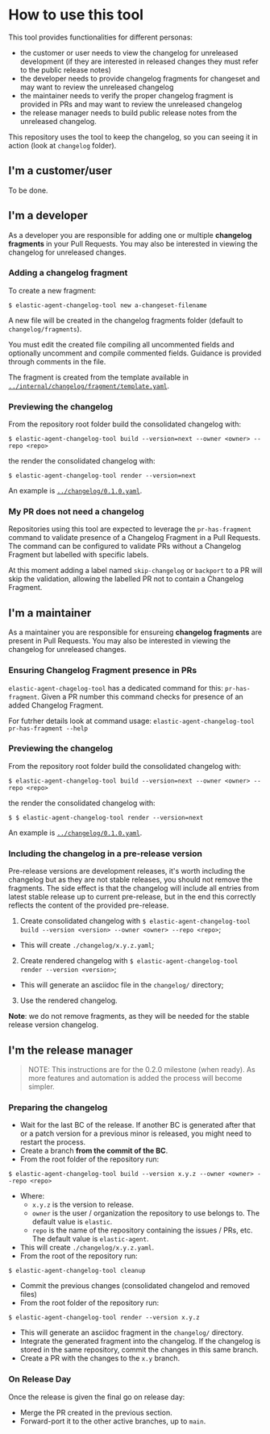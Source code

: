 # How to use this tool

This tool provides functionalities for different personas:
- the customer or user needs to view the changelog for unreleased development (if they are interested in released changes they must refer to the public release notes)
- the developer needs to provide changelog fragments for changeset and may want to review the unreleased changelog
- the maintainer needs to verify the proper changelog fragment is provided in PRs and may want to review the unreleased changelog
- the release manager needs to build public release notes from the unreleased changelog.

This repository uses the tool to keep the changelog, so you can seeing it in action (look at `changelog` folder).

## I'm a customer/user

To be done.

## I'm a developer

As a developer you are responsible for adding one or multiple **changelog fragments** in your Pull Requests.
You may also be interested in  viewing the changelog for unreleased changes.

### Adding a changelog fragment

To create a new fragment:

```
$ elastic-agent-changelog-tool new a-changeset-filename
```

A new file will be created in the changelog fragments folder (default to `changelog/fragments`).

You must edit the created file compiling all uncommented fields and optionally uncomment and compile commented fields. Guidance is provided through comments in the file.

The fragment is created from the template available in [`../internal/changelog/fragment/template.yaml`](../internal/changelog/fragment/template.yaml).

### Previewing the changelog

From the repository root folder build the consolidated changelog with:

```
$ elastic-agent-changelog-tool build --version=next --owner <owner> --repo <repo>
```

the render the consolidated changelog with:

```
$ elastic-agent-changelog-tool render --version=next
```

An example is [`../changelog/0.1.0.yaml`](../changelog/0.1.0.yaml).

### My PR does not need a changelog

Repositories using this tool are expected to leverage the `pr-has-fragment` command to validate presence of a Changelog Fragment in a Pull Requests. The command can be configured to validate PRs without a Changelog Fragment but labelled with specific labels.

At this moment adding a label named `skip-changelog` or `backport` to a PR will skip the validation, allowing the labelled PR not to contain a Changelog Fragment.

## I'm a maintainer

As a maintainer you are responsible for ensureing **changelog fragments** are present in Pull Requests.
You may also be interested in  viewing the changelog for unreleased changes.

### Ensuring Changelog Fragment presence in PRs

`elastic-agent-chagelog-tool` has a dedicated command for this: `pr-has-fragment`.
Given a PR number this command checks for presence of an added Changelog Fragment.

For futrher details look at command usage: `elastic-agent-changelog-tool pr-has-fragment --help`

### Previewing the changelog

From the repository root folder build the consolidated changelog with:

```
$ elastic-agent-changelog-tool build --version=next --owner <owner> --repo <repo>
```

the render the consolidated changelog with:

```
$ $ elastic-agent-changelog-tool render --version=next
```

An example is [`../changelog/0.1.0.yaml`](../changelog/0.1.0.yaml).

### Including the changelog in a pre-release version

Pre-release versions are development releases, it's worth including the changelog but as they are not stable releases, you should not remove the fragments.
The side effect is that the changelog will include all entries from latest stable release up to current pre-release, but in the end this correctly reflects the content of the provided pre-release.

1. Create consolidated changelog with `$ elastic-agent-changelog-tool build --version <version> --owner <owner> --repo <repo>`;
* This will create `./changelog/x.y.z.yaml`;
2. Create rendered changelog with `$ elastic-agent-changelog-tool render --version <version>`;
* This will generate an asciidoc file in the `changelog/` directory;
3. Use the rendered changelog.

**Note**: we do not remove fragments, as they will be needed for the stable release version changelog.

## I'm the release manager

> NOTE: This instructions are for the 0.2.0 milestone (when ready). As more features and automation is added the process will become simpler.

### Preparing the changelog

* Wait for the last BC of the release. If another BC is generated after that or a patch version for a previous minor is released, you might need to restart the process.
* Create a branch **from the commit of the BC**.
* From the root folder of the repository run:

```
$ elastic-agent-changelog-tool build --version x.y.z --owner <owner> --repo <repo>
```
* Where:
  * `x.y.z` is the version to release.
  * `owner` is the user / organization the repository to use belongs to. The default value is `elastic`.
  * `repo` is the name of the repository containing the issues / PRs, etc. The default value is `elastic-agent`.
* This will create `./changelog/x.y.z.yaml`.
* From the root of the repository run:
```
$ elastic-agent-changelog-tool cleanup
```
* Commit the previous changes (consolidated changelod and removed files)
* From the root folder of the repository run:
```
$ elastic-agent-changelog-tool render --version x.y.z
```
* This will generate an asciidoc fragment in the `changelog/` directory.
* Integrate the generated fragment into the changelog. If the changelog is stored in the same repository, commit the changes in this same branch.
* Create a PR with the changes to the `x.y` branch.


### On Release Day

Once the release is given the final go on release day:
* Merge the PR created in the previous section.
* Forward-port it to the other active branches, up to `main`.
